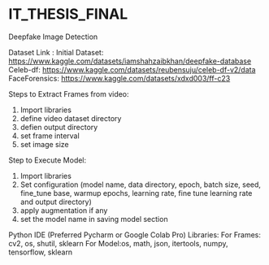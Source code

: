 # IT_THESIS_FINAL
Deepfake Image Detection

Dataset Link : 
  Initial Dataset: https://www.kaggle.com/datasets/iamshahzaibkhan/deepfake-database
  Celeb-df: https://www.kaggle.com/datasets/reubensuju/celeb-df-v2/data
  FaceForensics: https://www.kaggle.com/datasets/xdxd003/ff-c23

Steps to Extract Frames from video:
1. Import libraries
2. define video dataset directory
3. defien output directory
4. set frame interval
5. set image size

Step to Execute Model:
1. Import libraries
2. Set configuration (model name, data directory, epoch, batch size, seed, fine_tune base, warmup epochs, learning rate, fine tune learning rate and output directory)
3. apply augmentation if any
4. set the model name in saving model section

Python IDE (Preferred Pycharm or Google Colab Pro)
Libraries:
  For Frames: cv2, os, shutil, sklearn
  For Model:os, math, json, itertools, numpy, tensorflow, sklearn
